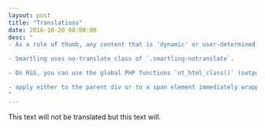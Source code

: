 ```yaml
---
layout: post
title: "Translations"
date: 2016-10-20 00:00:00
desc: "
- As a rule of thumb, any content that is 'dynamic' or user-determined (IE: survey names, etc.) should be excluded from translation. Please refer to the Smartling Glossary to determine what other terms should never be translated.

- Smartling uses no-translate class of `.smartling-notranslate`. 

- On R&S, you can use the global PHP functions `nt_html_class()` (output:`smartling-notranslate`) or `nt_qh_span('string')` (output:`<span class='smartling-notranslate'>string</span>` 

- apply either to the parent div or to a span element immediately wrapping the test you would like to ignore from translation.
"
---
```

<div>
    <p><span class="smartling-notranslate">This text will not be translated</span> but this text will.</p>
</div>